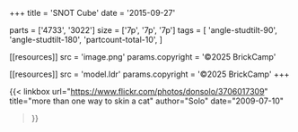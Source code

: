 +++
title = 'SNOT Cube'
date  = '2015-09-27'

parts = ['4733', '3022']
size  = ['7p', '7p', '7p']
tags  = [
  'angle-studtilt-90',
  'angle-studtilt-180',
  'partcount-total-10',
]

[[resources]]
src              = 'image.png'
params.copyright = '©2025 BrickCamp'

[[resources]]
src              = 'model.ldr'
params.copyright = '©2025 BrickCamp'
+++

{{< linkbox
    url="https://www.flickr.com/photos/donsolo/3706017309"
    title="more than one way to skin a cat"
    author="Solo"
    date="2009-07-10"
>}}
